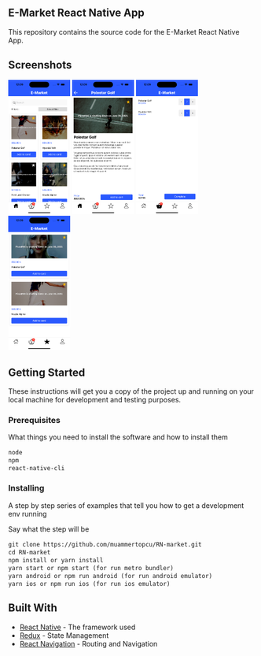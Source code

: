 ## E-Market React Native App
This repository contains the source code for the E-Market React Native App.

## Screenshots
<div>
    <img src="https://github.com/muammertopcu/RN-market/blob/main/src/assets/screenshots/1.png" width="25%">
    <img src="https://github.com/muammertopcu/RN-market/blob/main/src/assets/screenshots/2.png" width="25%">
    <img src="https://github.com/muammertopcu/RN-market/blob/main/src/assets/screenshots/3.png" width="25%">
    <img src="https://github.com/muammertopcu/RN-market/blob/main/src/assets/screenshots/4.png" width="25%">
</div>

## Getting Started
These instructions will get you a copy of the project up and running on your local machine for development and testing purposes.

### Prerequisites
What things you need to install the software and how to install them

```
node
npm
react-native-cli
```

### Installing
A step by step series of examples that tell you how to get a development env running

Say what the step will be

```
git clone https://github.com/muammertopcu/RN-market.git
cd RN-market
npm install or yarn install
yarn start or npm start (for run metro bundler) 
yarn android or npm run android (for run android emulator) 
yarn ios or npm run ios (for run ios emulator) 
```

## Built With
* [React Native](https://facebook.github.io/react-native/) - The framework used
* [Redux](https://redux.js.org/) - State Management
* [React Navigation](https://reactnavigation.org/) - Routing and Navigation
